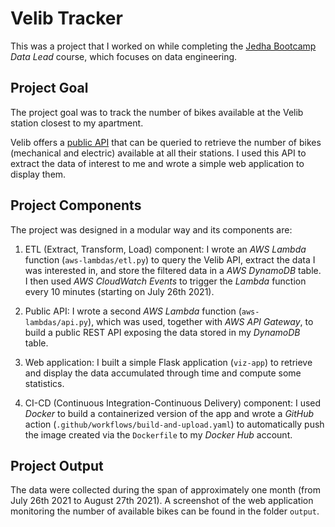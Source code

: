 # Velib Tracker

This was a project that I worked on while completing the [Jedha Bootcamp](https://en.jedha.co) *Data Lead* course, which focuses on data engineering.

## Project Goal

The project goal was to track the number of bikes available at the Velib station closest to my apartment.

Velib offers a [public API](https://velib-metropole-opendata.smoove.pro/opendata/Velib_Metropole/station_status.json) that can be queried to retrieve the number of bikes (mechanical and electric) available at all their stations. I used this API to extract the data of interest to me and wrote a simple web application to display them.

## Project Components

The project was designed in a modular way and its components are:

1. ETL (Extract, Transform, Load) component: I wrote an *AWS Lambda* function (`aws-lambdas/etl.py`) to query the Velib API, extract the data I was interested in, and store the filtered data in a *AWS DynamoDB* table. I then used *AWS CloudWatch Events* to trigger the *Lambda* function every 10 minutes (starting on July 26th 2021).

2. Public API: I wrote a second *AWS Lambda* function (`aws-lambdas/api.py`), which was used, together with *AWS API Gateway*, to build a public REST API exposing the data stored in my *DynamoDB* table.

3. Web application: I built a simple Flask application (`viz-app`) to retrieve and display the data accumulated through time and compute some statistics.

4. CI-CD (Continuous Integration-Continuous Delivery) component: I used *Docker* to build a containerized version of the app and wrote a *GitHub* action (`.github/workflows/build-and-upload.yaml`) to automatically push the image created via the `Dockerfile` to my *Docker Hub* account.

## Project Output

The data were collected during the span of approximately one month (from July 26th 2021 to August 27th 2021). A screenshot of the web application monitoring the number of available bikes can be found in the folder `output`.
